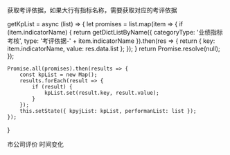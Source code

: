获取考评依据，如果大行有指标名称，需要获取对应的考评依据

getKpList = async (list) => {
    let promises = list.map(item => {
        if (item.indicatorName) {
            return getDictListByName({
                categoryType: '业绩指标考核',
                type: '考评依据-' + item.indicatorName
            }).then(res => {
                return { key: item.indicatorName, value: res.data.list };
            });
        }
        return Promise.resolve(null);
    });

    Promise.all(promises).then(results => {
        const kpList = new Map();
        results.forEach(result => {
            if (result) {
                kpList.set(result.key, result.value);
            }
        });
        this.setState({ kpyjList: kpList, performanList: list });
    });
}


市公司评价   时间变化

